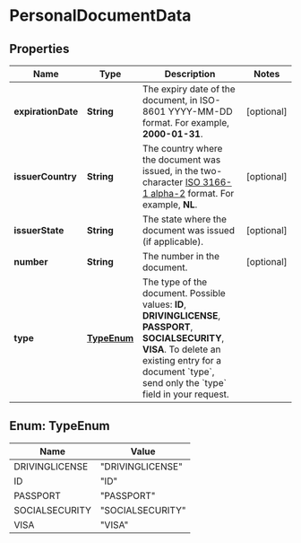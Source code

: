 

# PersonalDocumentData


## Properties

| Name | Type | Description | Notes |
|------------ | ------------- | ------------- | -------------|
|**expirationDate** | **String** | The expiry date of the document,   in ISO-8601 YYYY-MM-DD format. For example, **2000-01-31**. |  [optional] |
|**issuerCountry** | **String** | The country where the document was issued, in the two-character  [ISO 3166-1 alpha-2](https://en.wikipedia.org/wiki/ISO_3166-1_alpha-2) format. For example, **NL**. |  [optional] |
|**issuerState** | **String** | The state where the document was issued (if applicable). |  [optional] |
|**number** | **String** | The number in the document. |  [optional] |
|**type** | [**TypeEnum**](#TypeEnum) | The type of the document. Possible values: **ID**, **DRIVINGLICENSE**, **PASSPORT**, **SOCIALSECURITY**, **VISA**.  To delete an existing entry for a document &#x60;type&#x60;, send only the &#x60;type&#x60; field in your request.  |  |



## Enum: TypeEnum

| Name | Value |
|---- | -----|
| DRIVINGLICENSE | &quot;DRIVINGLICENSE&quot; |
| ID | &quot;ID&quot; |
| PASSPORT | &quot;PASSPORT&quot; |
| SOCIALSECURITY | &quot;SOCIALSECURITY&quot; |
| VISA | &quot;VISA&quot; |



